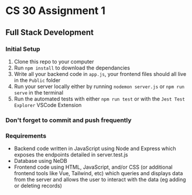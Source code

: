 # CS 30 Assignment 1

## Full Stack Development

### Initial Setup

1. Clone this repo to your computer
2. Run `npm install` to download the dependancies
3. Write all your backend code in `app.js`, your frontend files should all live in the `Public` folder
4. Run your server locally either by running `nodemon server.js` or `npm run serve` in the terminal
5. Run the automated tests with either `npm run test` or with the `Jest Test Explorer` VSCode Extension

### Don't forget to commit and push frequently


### Requirements
- Backend code written in JavaScript using Node and Express which exposes the endpoints detailed in server.test.js
- Database using NeDB
- Frontend code using HTML, JavaScript, and/or CSS (or additional frontend tools like Vue, Tailwind, etc) which queries and displays data from the server and allows the user to interact with the data (eg adding or deleting records)